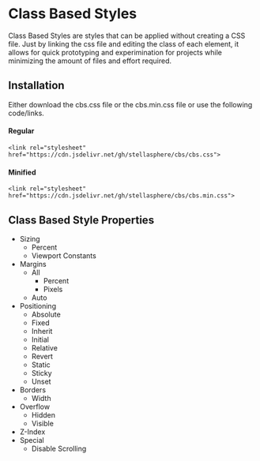 # Class Based Styles
Class Based Styles are styles that can be applied without creating a CSS file. Just by linking the css file and editing the class of each element, it allows for quick prototyping and experimination for projects while minimizing the amount of files and effort required.

## Installation

Either download the cbs.css file or the cbs.min.css file or use the following code/links.
#### Regular 
```
<link rel="stylesheet" href="https://cdn.jsdelivr.net/gh/stellasphere/cbs/cbs.css">
```
#### Minified 
```
<link rel="stylesheet" href="https://cdn.jsdelivr.net/gh/stellasphere/cbs/cbs.min.css">
```

## Class Based Style Properties
- Sizing
  - Percent
  - Viewport Constants
- Margins
  - All 
    - Percent
    - Pixels
  - Auto
- Positioning
  - Absolute
  - Fixed
  - Inherit
  - Initial
  - Relative
  - Revert
  - Static
  - Sticky
  - Unset
- Borders
  - Width
- Overflow
  - Hidden
  - Visible
- Z-Index
- Special
  - Disable Scrolling
